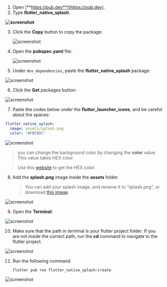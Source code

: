 1. Open [**https://pub.dev**](https://pub.dev).
2. Type **flutter_native_splash**.

**![screenshot](https://lh6.googleusercontent.com/EFLZqoaQcHm6dm_JNLxN2Y94-kqK2eguJmVZb0_IZk18VvoeyPPwyz6EljhK-FS9nS4hWgrF-3QCqfOuwdkojia-z6OkXEBq6vbQBxtJXRC7FKk4mxIgnTQeS8rLvLZ1_5PI3-fF)**

3. Click the **Copy** button to copy the package:

   ![screenshot](https://lh5.googleusercontent.com/AUIK4d4-ZKj86vyC1hUUKaI8AG9XA7oI5EKLZd6Kt7A4mgn4-saXfqlAYUwjtL-vPHlVKjbfHgQcfHleXUdud8ThYAa5z-OGH6NtJF8-T4OE5EVAUN4TwlMKNsmvW0s4VAnviKgn)

4. Open the **pubspec.yaml** file:

   ![screenshot](https://lh6.googleusercontent.com/kiVeYZHMaSW1yaGwJGKvReEwI25cnu0NL19zpH0IqHjxDOJV-pkMjENzC_cm7E-9nhxvr8SHS6fSdNv_tc_96UuQvJL71JcrymDJV1ZLmVY95ecilrcJEpT_4T2Hwv19bNvHcbhu)

5. Under `dev_dependencies`, paste the **flutter_native_splash** package:

![screenshot](https://lh6.googleusercontent.com/ehm0a0QFuPVjNvWKHOsxqSOK3ok9lFVJWeV6ryiP-Bpj4p7VR3g8zI_1zRGswnJ7CS0S0KxE7_IoljxwIDPqJiwaDqH8H0BLDHCF7fcGK5uX08eDo_btcuQ-pqn-3PSDaBzDA3fE)

6. Click the **Get** packages button:

![screenshot](https://lh4.googleusercontent.com/IIiMokXJN2A9PY8hxXEZUEmMYdw4jywXy-yPSAJz20oTJlsLw99p1wDy5V92MgGk2QQLbbb_z4PPELMBeahlC8HoDfWp-9I0hyT7TX1MMhMUWvsNR8Fq9u-f-PuQJloKZeE3Z3WU)

7. Paste the codes below under the **flutter_launcher_icons**, and be careful about the spaces:

```yaml
flutter_native_splash:
  image: assets/splash.png
  color: "#FBFBDC"
```

![screenshot](https://lh3.googleusercontent.com/mvIaEDvAfwK4R9pb1fqhPP6elYYFrZhKnIt_AKltZP8kuFWmqiXhQmyIcdtFDQJnNa8qhmOeT4POdVXd9FcXeIpuliVac90JpHg6gexS554FjHvNIn_K4mUYsWjOEyxMuNB1cYmV)

> you can change the background color by changing the **color** value. This value takes HEX color.

> Use this [website](https://htmlcolorcodes.com/) to get the HEX color.

8. Add the **splash.png** image inside the **assets** folder.

   > You can add your splash image, and rename it to “splash.png”, or download [this image](https://github.com/Northwest-content/flutter_assets/blob/main/Module_9/splash.png).

![screenshot](https://lh4.googleusercontent.com/PIdgDSXT4MHFo1wOHW0bkdYI_IK4Yq0GSPizwYI7WzYlIc2Kssjn2d8fwE3uIb7WwURrPCCAXkY_fGLfXvnlw_Smu22ET4Z7cK1p0U4-IxoeydSUGRl-LraalwbHhxpMZvx8w0pX)

9. Open the **Terminal**:

![screenshot](https://lh6.googleusercontent.com/10Nb2DMFMyhMUROEsbazMZPvGRgPY_GgeLYjdwUKvb6Dg66D2vYqbPy09I4GzOppPgC4OPzx_z9zUDTwThHf-FZmGRLrS5_xQptA91PvEhFXr-ODT9tE-H_RRxixAdqkbyUa9M23)

10. Make sure that the path in terminal is your flutter project folder. If you are not inside the correct path, run the **cd** command to navigate to the flutter project.

![screenshot](https://lh4.googleusercontent.com/1q5Uct8RchJrkCrLpLbTthkXmozUaD3FAKd5SeRy0K7tncjkX09hOO_ssYXb557r6xX7--H4xcEb1fDToO0jrtjoRQDa677-cBNk5o2Nvyj3Alp2yYB4ULkZigkvXA9vkLi58hOq)

11. Run the following command.

    ```shell
    flutter pub run flutter_native_splash:create
    ```

![screenshot](https://lh5.googleusercontent.com/hc6dIsasYWhtCCaXcM6Hqs_Z0WNiIcSoyesOx_ZyIbs0yIfaxiyB9igvTMAwwhwaYLbSIugMRf36_K-nVX59UGxNd2YmmkId9HLTIFJb0XCafCGzwnoVvDWPgB0Fh4v5QSd7SNUD)
